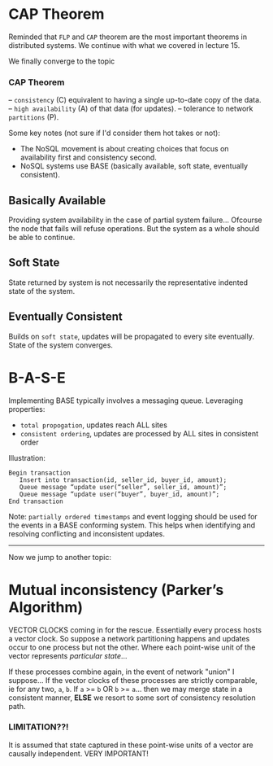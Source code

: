 # CAP Theorem
Reminded that `FLP` and `CAP` theorem are the most important theorems in distributed systems. We continue with what we covered in lecture 15.

We finally converge to the topic

### CAP Theorem
– `consistency` (C) equivalent to having a single up-to-date copy of the data.
– `high availability` (A) of that data (for updates).
– tolerance to network `partitions` (P).

Some key notes (not sure if I'd consider them hot takes or not):
- The NoSQL movement is about creating choices that focus on availability first and consistency second.
- NoSQL systems use BASE (basically available, soft state, eventually consistent).

## Basically Available
Providing system availability in the case of partial system failure... Ofcourse the node that fails will refuse operations. But the system as a whole should be able to continue.

## Soft State
State returned by system is not necessarily the representative indented state of the system.

## Eventually Consistent
Builds on `soft state`, updates will be propagated to every site eventually. State of the system converges.

# B-A-S-E
Implementing BASE typically involves a messaging queue. Leveraging properties:
- `total propogation`, updates reach ALL sites
- `consistent ordering`, updates are processed by ALL sites in consistent order

Illustration:
```
Begin transaction
   Insert into transaction(id, seller_id, buyer_id, amount);
   Queue message “update user(“seller”, seller_id, amount)”;
   Queue message “update user(“buyer”, buyer_id, amount)”;
End transaction
```

Note:
`partially ordered timestamps` and event logging should be used for the events in a BASE conforming system. This helps when identifying and resolving conflicting and inconsistent updates.

---

Now we jump to another topic:

# Mutual inconsistency (Parker’s Algorithm)
VECTOR CLOCKS coming in for the rescue. Essentially every process hosts a vector clock. So suppose a network partitioning happens and updates occur to one process but not the other. Where each point-wise unit of the vector represents _particular state_...

If these processes combine again, in the event of network "union" I suppose... If the vector clocks of these processes are strictly comparable, ie for any two, `a`, `b`. If `a` >= `b` OR `b` >= `a`... then we may merge state in a consistent manner, **ELSE** we resort to some sort of consistency resolution path.

### LIMITATION??!
It is assumed that state captured in these point-wise units of a vector are causally independent. VERY IMPORTANT!
